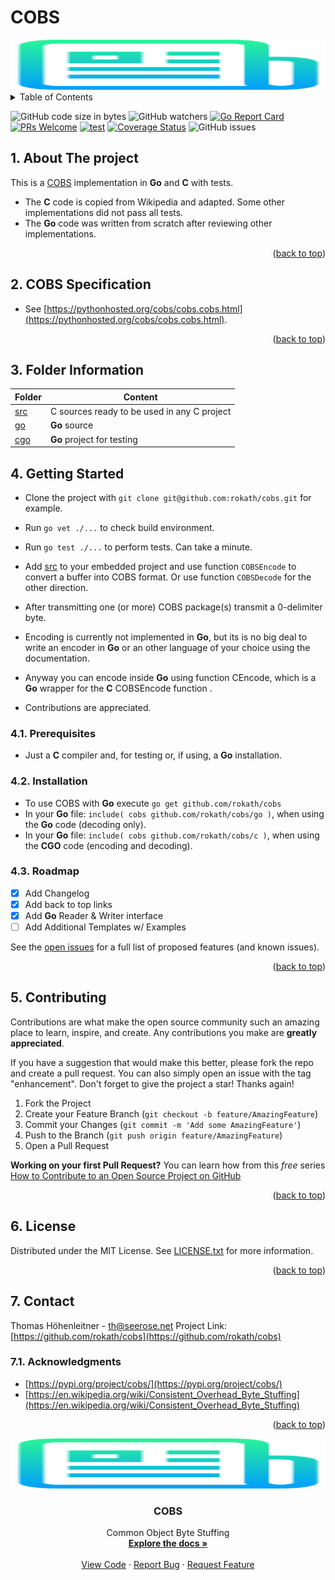 # COBS

<!-- PROJECT LOGO -->

<div align="center">
  <a href="https://github.com/rokath/cobs">
    <img src="./logo.png" alt="Logo" width="800" height="80">
  </a>
</div>

<!-- TABLE OF CONTENTS -->
<details>
  <summary>Table of Contents</summary>
  <ol>

<!-- vscode-markdown-toc -->
- [COBS](#cobs)
  - [1. About The project](#1-about-the-project)
  - [2. COBS Specification](#2-cobs-specification)
  - [3. Folder Information](#3-folder-information)
  - [4. Getting Started](#4-getting-started)
    - [4.1. Prerequisites](#41-prerequisites)
    - [4.2. Installation](#42-installation)
    - [4.3. Roadmap](#43-roadmap)
  - [5. Contributing](#5-contributing)
  - [6. License](#6-license)
  - [7. Contact](#7-contact)
    - [7.1. Acknowledgments](#71-acknowledgments)
<!-- vscode-markdown-toc-config
	numbering=true
	autoSave=true
	/vscode-markdown-toc-config -->
<!-- /vscode-markdown-toc --><div id="top"></div>

  </ol>
</details>

<!--
![GitHub Workflow Status](https://img.shields.io/github/workflow/status/rokath/cobs/goreleaser)
![GitHub All Releases](https://img.shields.io/github/downloads/rokath/cobs/total)
![GitHub release (latest by date)](https://img.shields.io/github/v/release/rokath/cobs)
![GitHub commits since latest release](https://img.shields.io/github/commits-since/rokath/cobs/latest)
-->

![GitHub code size in bytes](https://img.shields.io/github/languages/code-size/rokath/cobs)
![GitHub watchers](https://img.shields.io/github/watchers/rokath/cobs?label=watch)
[![Go Report Card](https://goreportcard.com/badge/github.com/rokath/cobs)](https://goreportcard.com/report/github.com/rokath/cobs)
[![PRs Welcome](https://img.shields.io/badge/PRs-welcome-brightgreen.svg?style=flat-square)](http://makeapullrequest.com)
[![test](https://github.com/shogo82148/actions-goveralls/workflows/test/badge.svg?branch=main)](https://coveralls.io/github.com/rokath/cobs)
[![Coverage Status](https://coveralls.io/repos/github.com/rokath/cobs/badge.svg?branch=master)](https://coveralls.io/github.com/rokath/cobs?branch=master)
![GitHub issues](https://img.shields.io/github/issues/rokath/cobs)


<!-- ABOUT THE PROJECT -->
##  1. <a name='AboutTheproject'></a>About The project

This is a [COBS](https://en.wikipedia.org/wiki/Consistent_Overhead_Byte_Stuffing) implementation in **Go** and **C** with tests.

* The **C** code is copied from Wikipedia and adapted. Some other implementations did not pass all tests.
* The **Go** code was written from scratch after reviewing other implementations.

<p align="right">(<a href="#top">back to top</a>)</p>

##  2. <a name='COBSSpecification'></a>COBS Specification

* See [https://pythonhosted.org/cobs/cobs.cobs.html](https://pythonhosted.org/cobs/cobs.cobs.html).

<p align="right">(<a href="#top">back to top</a>)</p>

##  3. <a name='FolderInformation'></a>Folder Information

| Folder | Content |
| - | - |
| [src](./src) | C sources ready to be used in any C project |
| [go](./go)  | **Go** source |
| [cgo](./cgo) | **Go** project for testing |


<!-- GETTING STARTED -->
##  4. <a name='GettingStarted'></a>Getting Started

* Clone the project with `git clone git@github.com:rokath/cobs.git` for example.
* Run `go vet ./...` to check build environment.
* Run `go test ./...` to perform tests. Can take a minute.

* Add [src](./src) to your embedded project and use function `COBSEncode` to convert a buffer into COBS format. Or use function `COBSDecode` for the other direction.
* After transmitting one (or more) COBS package(s) transmit a 0-delimiter byte.
* Encoding is currently not implemented in **Go**, but its is no big deal to write an encoder in **Go** or an other language of your choice using the documentation.
* Anyway you can encode inside **Go** using function CEncode, which is a **Go** wrapper for the **C** COBSEncode function .
* Contributions are appreciated.

###  4.1. <a name='Prerequisites'></a>Prerequisites

* Just a **C** compiler and, for testing or, if using, a **Go** installation.

###  4.2. <a name='Installation'></a>Installation

* To use COBS with **Go** execute `go get github.com/rokath/cobs`
* In your **Go** file: `include( cobs github.com/rokath/cobs/go )`, when using the **Go** code (decoding only).
* In your **Go** file: `include( cobs github.com/rokath/cobs/c )`, when using the **CGO** code (encoding and decoding).

<!-- ROADMAP -->

###  4.3. <a name='Roadmap'></a>Roadmap

* [x] Add Changelog
* [x] Add back to top links
* [x] Add **Go** Reader & Writer interface
* [ ] Add Additional Templates w/ Examples

See the [open issues](https://github.com/rokath/cobs/issues) for a full list of proposed features (and known issues).

<p align="right">(<a href="#top">back to top</a>)</p>

<!-- CONTRIBUTING -->
##  5. <a name='Contributing'></a>Contributing

Contributions are what make the open source community such an amazing place to learn, inspire, and create. Any contributions you make are **greatly appreciated**.

If you have a suggestion that would make this better, please fork the repo and create a pull request. You can also simply open an issue with the tag "enhancement".
Don't forget to give the project a star! Thanks again!

1. Fork the Project
2. Create your Feature Branch (`git checkout -b feature/AmazingFeature`)
3. Commit your Changes (`git commit -m 'Add some AmazingFeature'`)
4. Push to the Branch (`git push origin feature/AmazingFeature`)
5. Open a Pull Request

 **Working on your first Pull Request?** You can learn how from this *free* series [How to Contribute to an Open Source Project on GitHub](https://kcd.im/pull-request) 

<p align="right">(<a href="#top">back to top</a>)</p>

<!-- LICENSE -->
##  6. <a name='License'></a>License

Distributed under the MIT License. See [LICENSE.txt](./LICENSE.txt) for more information.

<p align="right">(<a href="#top">back to top</a>)</p>

<!-- CONTACT -->
##  7. <a name='Contact'></a>Contact

Thomas Höhenleitner - <!-- [@twitter_handle](https://twitter.com/twitter_handle) - --> th@seerose.net
Project Link: [https://github.com/rokath/cobs](https://github.com/rokath/cobs)

<!-- ACKNOWLEDGMENTS -->
###  7.1. <a name='Acknowledgments'></a>Acknowledgments

* [https://pypi.org/project/cobs/](https://pypi.org/project/cobs/)
* [https://en.wikipedia.org/wiki/Consistent_Overhead_Byte_Stuffing](https://en.wikipedia.org/wiki/Consistent_Overhead_Byte_Stuffing)

<p align="right">(<a href="#top">back to top</a>)</p>


<!-- PROJECT LOGO -->

<div align="center">
  <a href="https://github.com/rokath/cobs">
    <img src="./logo.png" alt="Logo" width="800" height="80">
  </a>

<h3 align="center">COBS</h3>

  <p align="center">
    Common Object Byte Stuffing 
    <br />
    <a href="https://pypi.org/project/cobs/"><strong>Explore the docs »</strong></a>
    <br />
    <br />
    <a href="https://github.com/rokath/cobs/blob/master">View Code</a>
    ·
    <a href="https://github.com/rokath/cobs/issues">Report Bug</a>
    ·
    <a href="https://github.com/rokath/cobs/issues">Request Feature</a>
  </p>
</div>
